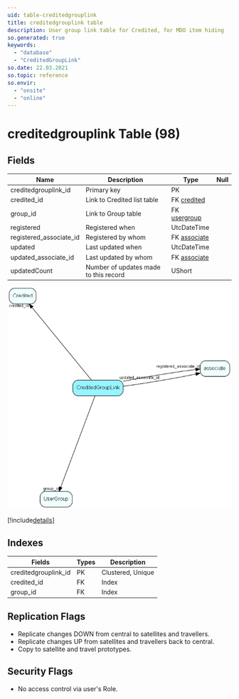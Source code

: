 ```yaml
---
uid: table-creditedgrouplink
title: creditedgrouplink table
description: User group link table for Credited, for MDO item hiding
so.generated: true
keywords:
  - "database"
  - "CreditedGroupLink"
so.date: 22.03.2021
so.topic: reference
so.envir:
  - "onsite"
  - "online"
---
```


# creditedgrouplink Table (98)

## Fields

| Name | Description | Type | Null |
|------|-------------|------|:----:|
|creditedgrouplink\_id|Primary key|PK| |
|credited\_id|Link to Credited list table|FK [credited](credited.md)| |
|group\_id|Link to Group table|FK [usergroup](usergroup.md)| |
|registered|Registered when|UtcDateTime| |
|registered\_associate\_id|Registered by whom|FK [associate](associate.md)| |
|updated|Last updated when|UtcDateTime| |
|updated\_associate\_id|Last updated by whom|FK [associate](associate.md)| |
|updatedCount|Number of updates made to this record|UShort| |


![CreditedGroupLink table relationship diagram](./media/CreditedGroupLink.png)

[!include[details](./includes/CreditedGroupLink.md)]

## Indexes

| Fields | Types | Description |
|--------|-------|-------------|
|creditedgrouplink\_id |PK |Clustered, Unique |
|credited\_id |FK |Index |
|group\_id |FK |Index |

## Replication Flags

* Replicate changes DOWN from central to satellites and travellers.
* Replicate changes UP from satellites and travellers back to central.
* Copy to satellite and travel prototypes.

## Security Flags

* No access control via user's Role.

